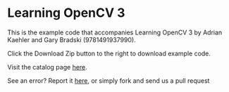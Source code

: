 Learning OpenCV 3
==========

This is the example code that accompanies Learning OpenCV 3 by Adrian Kaehler and Gary Bradski (9781491937990). 

Click the Download Zip button to the right to download example code.

Visit the catalog page [here](http://shop.oreilly.com/product/0636920044765.do).

See an error? Report it [here](http://oreilly.com/catalog/errata.csp?isbn=0636920044765), or simply fork and send us a pull request
